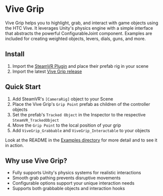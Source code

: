 # Vive Grip

Vive Grip helps you to highlight, grab, and interact with game objects using the HTC Vive. It leverages Unity's physics engine with a simple interface that abstracts the powerful ConfigurableJoint component. Examples are included for creating weighted objects, levers, dials, guns, and more.

## Install

1. Import the [SteamVR Plugin](https://www.assetstore.unity3d.com/en/#!/content/32647) and place their prefab rig in your scene
2. Import the latest [Vive Grip release](https://github.com/JScott/ViveGrip/releases/latest)

## Quick Start

1. Add SteamVR's `[CameraRig]` object to your Scene
2. Place the Vive Grip's `Grip Point` prefab as children of the controller objects
3. Set the prefab's `Tracked Object` in the Inspector to the respective `SteamVR_TrackedObject`
4. Move the `Grip Point` to the local position of your grip
5. Add `ViveGrip_Grabbable` and `ViveGrip_Interactable` to your objects

Look at the README in the [Examples directory](Examples) for more detail and to see it in action.

## Why use Vive Grip?

- Fully supports Unity's physics systems for realistic interactions
- Smooth grab pathing prevents disruptive movements
- Configurable options support your unique interaction needs
- Supports both grabbable objects and interaction hooks
